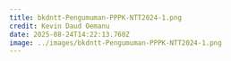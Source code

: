 ```yaml
---
title: bkdntt-Pengumuman-PPPK-NTT2024-1.png
credit: Kevin Daud Oemanu
date: 2025-08-24T14:22:13.760Z
image: ../images/bkdntt-Pengumuman-PPPK-NTT2024-1.png
---
```


